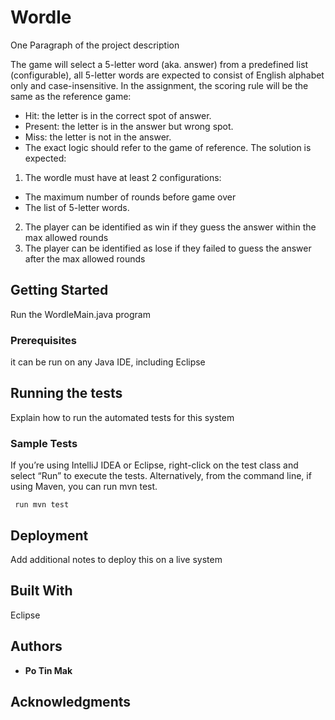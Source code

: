 # Wordle

One Paragraph of the project description

The game will select a 5-letter word (aka. answer) from a predefined list (configurable), all
5-letter words are expected to consist of English alphabet only and case-insensitive.
In the assignment, the scoring rule will be the same as the reference game:
- Hit: the letter is in the correct spot of answer.
- Present: the letter is in the answer but wrong spot.
- Miss: the letter is not in the answer.
- The exact logic should refer to the game of reference.
The solution is expected:
1. The wordle must have at least 2 configurations:
- The maximum number of rounds before game over
- The list of 5-letter words.
2. The player can be identified as win if they guess the answer within the max allowed
rounds
3. The player can be identified as lose if they failed to guess the answer after the max
allowed rounds

## Getting Started

Run the WordleMain.java program

### Prerequisites

it can be run on any Java IDE, including Eclipse

## Running the tests

Explain how to run the automated tests for this system

### Sample Tests

If you’re using IntelliJ IDEA or Eclipse, right-click on the test class and select “Run” to execute the tests.
Alternatively, from the command line, if using Maven, you can run mvn test.

     run mvn test


## Deployment

Add additional notes to deploy this on a live system

## Built With

Eclipse

## Authors

  - **Po Tin Mak** 


## Acknowledgments

